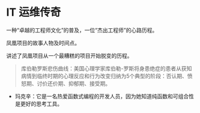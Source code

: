 # IT 运维传奇

一种“卓越的工程师文化”的普及，一位“杰出工程师”的心路历程。

凤凰项目的故事人物及时间点。

讲述了凤凰项目从一个最糟糕的项目开始脱变的历程。

> 库伯勒罗斯悲伤曲线：美国心理学家库伯勒-罗斯将身患绝症的患者从获知病情到临终时期的心理反应和行为改变归纳为5个典型的阶段：否认期、愤怒期、讨价还价期、抑郁期、接受期。

- 玛克辛：它是一名热爱函数式编程的开发人员，因为她知道纯函数和可组合性是更好的思考工具。

